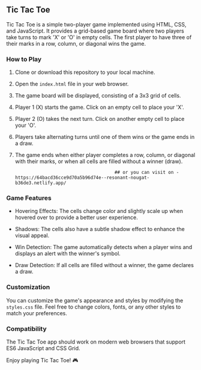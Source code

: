 ## Tic Tac Toe

Tic Tac Toe is a simple two-player game implemented using HTML, CSS, and JavaScript. It provides a grid-based game board where two players take turns to mark 'X' or 'O' in empty cells. The first player to have three of their marks in a row, column, or diagonal wins the game.

### How to Play

1. Clone or download this repository to your local machine.

2. Open the `index.html` file in your web browser.

3. The game board will be displayed, consisting of a 3x3 grid of cells.

4. Player 1 (X) starts the game. Click on an empty cell to place your 'X'.

5. Player 2 (O) takes the next turn. Click on another empty cell to place your 'O'.

6. Players take alternating turns until one of them wins or the game ends in a draw.

7. The game ends when either player completes a row, column, or diagonal with their marks, or when all cells are filled without a winner (draw).

                                            ## or you can visit on -   https://64bacd36cce9d70a5b96d74e--resonant-nougat-b36de3.netlify.app/

### Game Features

- Hovering Effects: The cells change color and slightly scale up when hovered over to provide a better user experience.

- Shadows: The cells also have a subtle shadow effect to enhance the visual appeal.

- Win Detection: The game automatically detects when a player wins and displays an alert with the winner's symbol.

- Draw Detection: If all cells are filled without a winner, the game declares a draw.

### Customization

You can customize the game's appearance and styles by modifying the `styles.css` file. Feel free to change colors, fonts, or any other styles to match your preferences.

### Compatibility

The Tic Tac Toe app should work on modern web browsers that support ES6 JavaScript and CSS Grid.

Enjoy playing Tic Tac Toe! 🎮
